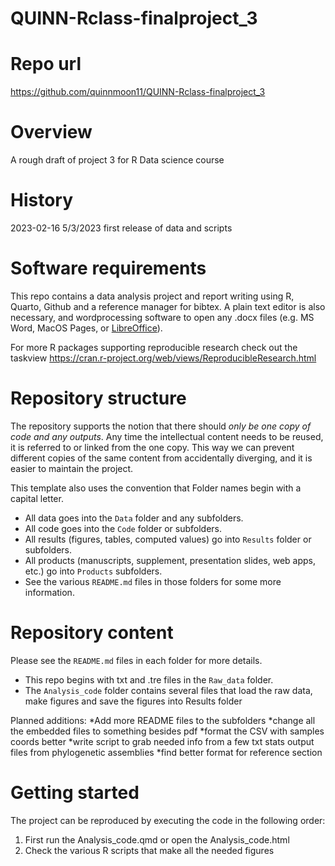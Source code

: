# QUINN-Rclass-finalproject_3

# Repo url

<https://github.com/quinnmoon11/QUINN-Rclass-finalproject_3>

# Overview

A rough draft of project 3 for R Data science course

# History

2023-02-16 5/3/2023 first release of data and scripts



# Software requirements

This repo contains a data analysis project and report writing using R, Quarto, Github and a reference manager for bibtex. A plain text editor is also necessary, and wordprocessing software to open any .docx files (e.g. MS Word, MacOS Pages, or [LibreOffice](https://www.libreoffice.org/)). 

For more R packages supporting reproducible research check out the taskview <https://cran.r-project.org/web/views/ReproducibleResearch.html>

# Repository structure

The repository supports the notion that there should _only be one copy of code and any outputs_. Any time the intellectual content needs to be reused, it is referred to or linked from the one copy. This way we can prevent different copies of the same content from accidentally diverging, and it is easier to maintain the project. 

This template also uses the convention that Folder names begin with a capital letter. 

* All data goes into the `Data` folder and any subfolders.
* All code goes into the `Code` folder or subfolders.
* All results (figures, tables, computed values) go into `Results` folder or subfolders.
* All products (manuscripts, supplement, presentation slides, web apps, etc.) go into `Products` subfolders.
* See the various `README.md` files in those folders for some more information.

# Repository content

Please see the `README.md` files in each folder for more details.

* This repo begins with txt and .tre files in the `Raw_data` folder. 
* The `Analysis_code` folder contains several files that load the raw data, make figures and save the figures into Results folder 

Planned additions:
*Add more README files to the subfolders
*change all the embedded files to something besides pdf
*format the CSV with samples coords better
*write script to grab needed info from a few txt stats output files from phylogenetic assemblies
*find better format for reference section 

# Getting started

The project can be reproduced by executing the code in the following order: 

1.  First run the Analysis_code.qmd or open the Analysis_code.html
2. Check the various R scripts that make all the needed figures


